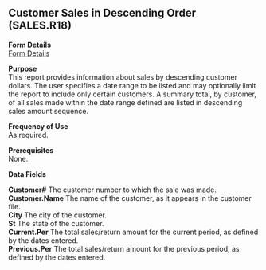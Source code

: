 ##  Customer Sales in Descending Order (SALES.R18)

<PageHeader />

**Form Details**  
[ Form Details ](SALES-R18-1/README.md)   

**Purpose**  
This report provides information about sales by descending customer dollars.
The user specifies a date range to be listed and may optionally limit the
report to include only certain customers. A summary total, by customer, of all
sales made within the date range defined are listed in descending sales amount
sequence.

**Frequency of Use**  
As required.

**Prerequisites**  
None.

**Data Fields**

**Customer#** The customer number to which the sale was made.  
**Customer.Name** The name of the customer, as it appears in the customer
file.  
**City** The city of the customer.  
**St** The state of the customer.  
**Current.Per** The total sales/return amount for the current period, as
defined by the dates entered.  
**Previous.Per** The total sales/return amount for the previous period, as
defined by the dates entered.  
  
<badge text= "Version 8.10.57" vertical="middle" />

<PageFooter />